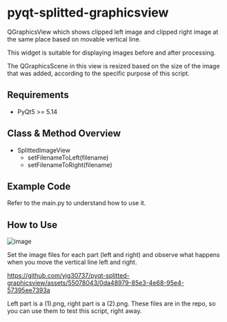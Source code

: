 # pyqt-splitted-graphicsview
QGraphicsView which shows clipped left image and clipped right image at the same place based on movable vertical line.

This widget is suitable for displaying images before and after processing.

The QGraphicsScene in this view is resized based on the size of the image that was added, according to the specific purpose of this script.

## Requirements
* PyQt5 >= 5.14

## Class & Method Overview
* SplittedImageView
  * setFilenameToLeft(filename)
  * setFilenameToRight(filename)
 
## Example Code
Refer to the main.py to understand how to use it.

## How to Use
![image](https://github.com/yjg30737/pyqt-splitted-graphicsview/assets/55078043/42363867-02a0-4a46-a8a1-f4ef8343727c)

Set the image files for each part (left and right) and observe what happens when you move the vertical line left and right.

https://github.com/yjg30737/pyqt-splitted-graphicsview/assets/55078043/0da48979-85e3-4e68-95e4-57395ee7393a

Left part is a (1).png, right part is a (2).png. These files are in the repo, so you can use them to test this script, right away.
